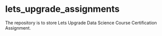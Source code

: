 # lets_upgrade_assignments
The repository is to store Lets Upgrade Data Science Course Certification Assignment.
